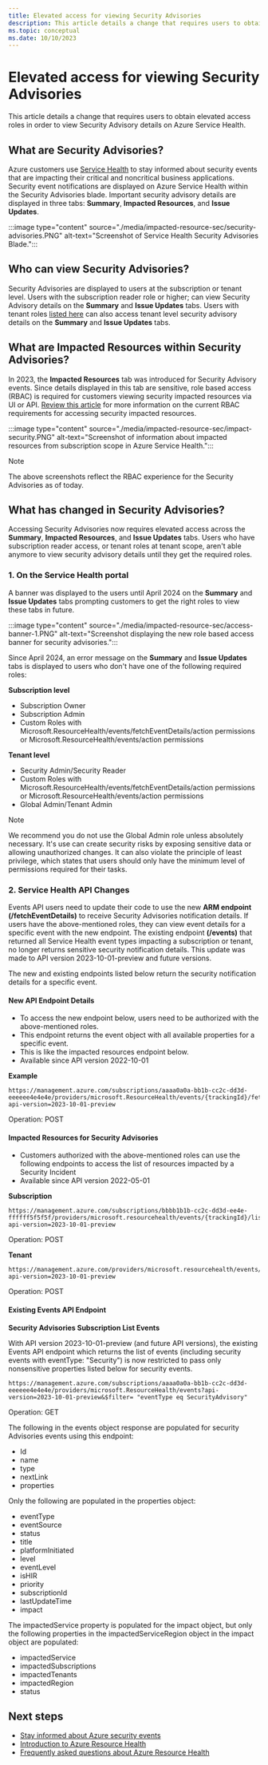 ```yaml
---
title: Elevated access for viewing Security Advisories
description: This article details a change that requires users to obtain elevated access roles in order to view Security Advisory details
ms.topic: conceptual
ms.date: 10/10/2023
---
```


# Elevated access for viewing Security Advisories

This article details a change that requires users to obtain elevated access roles in order to view Security Advisory details on Azure Service Health.

## What are Security Advisories?

Azure customers use [Service Health](service-health-overview.md) to stay informed about security events that are impacting their critical and noncritical business applications. Security event notifications are displayed on Azure Service Health within the Security Advisories blade. Important security advisory details are displayed in three tabs: **Summary**, **Impacted Resources**, and **Issue Updates**.

:::image type="content" source="./media/impacted-resource-sec/security-advisories.PNG" alt-text="Screenshot of Service Health Security Advisories Blade.":::

## Who can view Security Advisories?

Security Advisories are displayed to users at the subscription or tenant level. Users with the subscription reader role or higher; can view Security Advisory details on the **Summary** and **Issue Updates** tabs. Users with tenant roles [listed here](admin-access-reference.md) can also access tenant level security advisory details on the **Summary** and **Issue Updates** tabs.

## What are Impacted Resources within Security Advisories?

In 2023, the **Impacted Resources** tab was introduced for Security Advisory events. Since details displayed in this tab are sensitive, role based access (RBAC) is required for customers viewing security impacted resources via UI or API. [Review this article](impacted-resources-security.md) for more information on the current RBAC requirements for accessing security impacted resources.

:::image type="content" source="./media/impacted-resource-sec/impact-security.PNG" alt-text="Screenshot of information about impacted resources from subscription scope in Azure Service Health.":::

>[!NOTE]
> The above screenshots reflect the RBAC experience for the Security Advisories as of today.  

## What has changed in Security Advisories?

Accessing Security Advisories now requires elevated access across the **Summary**, **Impacted Resources**, and **Issue Updates** tabs. Users who have subscription reader access, or tenant roles at tenant scope, aren't able anymore to view security advisory details until they get the required roles.

### 1. On the Service Health portal

A banner was displayed to the users until April 2024 on the **Summary** and **Issue Updates** tabs prompting customers to get the right roles to view these tabs in future. 

:::image type="content" source="./media/impacted-resource-sec/access-banner-1.PNG" alt-text="Screenshot displaying the new role based access banner for security advisories.":::

Since April 2024, an error message on the **Summary** and **Issue Updates** tabs is displayed to users who don't have one of the following required roles:

**Subscription level**

* Subscription Owner
* Subscription Admin
* Custom Roles with Microsoft.ResourceHealth/events/fetchEventDetails/action permissions or Microsoft.ResourceHealth/events/action permissions

**Tenant level**

* Security Admin/Security Reader
* Custom Roles with Microsoft.ResourceHealth/events/fetchEventDetails/action permissions or Microsoft.ResourceHealth/events/action permissions
* Global Admin/Tenant Admin 

>[!NOTE]
> We recommend you do not use the Global Admin role unless absolutely necessary. It's use can create security risks by exposing sensitive data or allowing unauthorized changes. It can also violate the principle of least privilege, which states that users should only have the minimum level of permissions required for their tasks. 

### 2. Service Health API Changes

Events API users need to update their code to use the new **ARM endpoint (/fetchEventDetails)** to receive Security Advisories notification details. If users have the above-mentioned roles, they can view event details for a specific event with the new endpoint. The existing endpoint **(/events)** that returned all Service Health event types impacting a subscription or tenant, no longer returns sensitive security notification details. This update was made to API version 2023-10-01-preview and future versions. 

The new and existing endpoints listed below return the security notification details for a specific event.

#### New API Endpoint Details

* To access the new endpoint below, users need to be authorized with the above-mentioned roles. 
* This endpoint returns the event object with all available properties for a specific event. 
* This is like the impacted resources endpoint below.
* Available since API version 2022-10-01

**Example**

```HTTP
https://management.azure.com/subscriptions/aaaa0a0a-bb1b-cc2c-dd3d-eeeeee4e4e4e/providers/microsoft.ResourceHealth/events/{trackingId}/fetchEventDetails?api-version=2023-10-01-preview 
```
Operation: POST

#### Impacted Resources for Security Advisories

* Customers authorized with the above-mentioned roles can use the following endpoints to access the list of resources impacted by a Security Incident
* Available since API version 2022-05-01
 
**Subscription**

```HTTP
https://management.azure.com/subscriptions/bbbb1b1b-cc2c-dd3d-ee4e-ffffff5f5f5f/providers/microsoft.resourcehealth/events/{trackingId}/listSecurityAdvisoryImpactedResources?api-version=2023-10-01-preview 
```
Operation: POST

**Tenant**

```HTTP
https://management.azure.com/providers/microsoft.resourcehealth/events/{trackingId}/listSecurityAdvisoryImpactedResources?api-version=2023-10-01-preview
```
Operation: POST

#### Existing Events API Endpoint

**Security Advisories Subscription List Events** 

With API version 2023-10-01-preview (and future API versions), the existing Events API endpoint which returns the list of events (including security events with eventType: "Security") is now restricted to pass only nonsensitive properties listed below for security events. 

```HTTP
https://management.azure.com/subscriptions/aaaa0a0a-bb1b-cc2c-dd3d-eeeeee4e4e4e/providers/microsoft.ResourceHealth/events?api-version=2023-10-01-preview&$filter= "eventType eq SecurityAdvisory"
```
Operation: GET

The following in the events object response are populated for security Advisories events using this endpoint:

* Id
* name
* type
* nextLink
* properties

Only the following are populated in the properties object:

* eventType
* eventSource
* status
* title
* platformInitiated
* level
* eventLevel
* isHIR
* priority
* subscriptionId
* lastUpdateTime
* impact

The impactedService property is populated for the impact object, but only the following properties in the impactedServiceRegion object in the impact object are populated:

* impactedService
* impactedSubscriptions
* impactedTenants
* impactedRegion
* status

## Next steps

* [Stay informed about Azure security events](stay-informed-security.md)
* [Introduction to Azure Resource Health](resource-health-overview.md)
* [Frequently asked questions about Azure Resource Health](resource-health-faq.yml)
